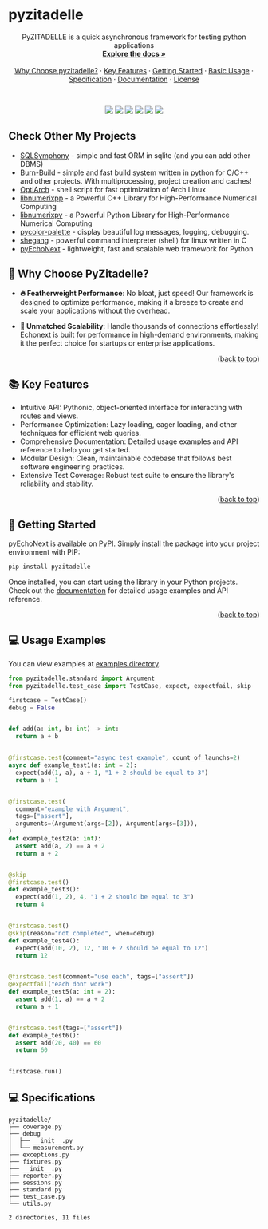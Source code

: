 # pyzitadelle

<a id="readme-top"></a> 

<div align="center">  
  <p align="center">
    PyZITADELLE is a quick asynchronous framework for testing python applications
    <br />
    <a href="https://alexeev-prog.github.io/pyzitadelle/"><strong>Explore the docs »</strong></a>
    <br />
    <br />
    <a href="#-why-choose-pyzitadelle">Why Choose pyzitadelle?</a>
    ·
    <a href="#-key-features">Key Features</a>
    ·
    <a href="#-getting-started">Getting Started</a>
    ·
    <a href="#-usage-examples">Basic Usage</a>
    ·
    <a href="#-specifications">Specification</a>
    ·
    <a href="https://alexeev-prog.github.io/pyzitadelle/">Documentation</a>
    ·
    <a href="https://github.com/alexeev-prog/pyzitadelle/blob/main/LICENSE">License</a>
  </p>
</div>
<br>
<p align="center">
    <img src="https://img.shields.io/github/languages/top/alexeev-prog/pyzitadelle?style=for-the-badge">
    <img src="https://img.shields.io/github/languages/count/alexeev-prog/pyzitadelle?style=for-the-badge">
    <img src="https://img.shields.io/github/license/alexeev-prog/pyzitadelle?style=for-the-badge">
    <img src="https://img.shields.io/github/stars/alexeev-prog/pyzitadelle?style=for-the-badge">
    <img src="https://img.shields.io/github/issues/alexeev-prog/pyzitadelle?style=for-the-badge">
    <img src="https://img.shields.io/github/last-commit/alexeev-prog/pyzitadelle?style=for-the-badge">
</p>


## Check Other My Projects

 + [SQLSymphony](https://github.com/alexeev-prog/SQLSymphony) - simple and fast ORM in sqlite (and you can add other DBMS)
 + [Burn-Build](https://github.com/alexeev-prog/burn-build) - simple and fast build system written in python for C/C++ and other projects. With multiprocessing, project creation and caches!
 + [OptiArch](https://github.com/alexeev-prog/optiarch) - shell script for fast optimization of Arch Linux
 + [libnumerixpp](https://github.com/alexeev-prog/libnumerixpp) - a Powerful C++ Library for High-Performance Numerical Computing
 + [libnumerixpy](https://github.com/alexeev-prog/libnumerixpy) - a Powerful Python Library for High-Performance Numerical Computing
 + [pycolor-palette](https://github.com/alexeev-prog/pycolor-palette) - display beautiful log messages, logging, debugging.
 + [shegang](https://github.com/alexeev-prog/shegang) - powerful command interpreter (shell) for linux written in C
 + [pyEchoNext](https://github.com/alexeev-prog/pyEchoNext) - lightweight, fast and scalable web framework for Python

## 🤔 Why Choose PyZitadelle?

- **🔥 Featherweight Performance**: No bloat, just speed! Our framework is designed to optimize performance, making it a breeze to create and scale your applications without the overhead.
  
- **💼 Unmatched Scalability**: Handle thousands of connections effortlessly! Echonext is built for performance in high-demand environments, making it the perfect choice for startups or enterprise applications.

<p align="right">(<a href="#readme-top">back to top</a>)</p>

## 📚 Key Features

- Intuitive API: Pythonic, object-oriented interface for interacting with routes and views.
- Performance Optimization: Lazy loading, eager loading, and other techniques for efficient web queries.
- Comprehensive Documentation: Detailed usage examples and API reference to help you get started.
- Modular Design: Clean, maintainable codebase that follows best software engineering practices.
- Extensive Test Coverage: Robust test suite to ensure the library's reliability and stability.

<p align="right">(<a href="#readme-top">back to top</a>)</p>

## 🚀 Getting Started

pyEchoNext is available on [PyPI](https://pypi.org/project/pyzitadelle). Simply install the package into your project environment with PIP:

```bash
pip install pyzitadelle
```

Once installed, you can start using the library in your Python projects. Check out the [documentation](https://alexeev-prog.github.io/pyzitadelle) for detailed usage examples and API reference.

<p align="right">(<a href="#readme-top">back to top</a>)</p>

## 💻 Usage Examples
You can view examples at [examples directory](./examples).

```python
from pyzitadelle.standard import Argument
from pyzitadelle.test_case import TestCase, expect, expectfail, skip

firstcase = TestCase()
debug = False


def add(a: int, b: int) -> int:
  return a + b


@firstcase.test(comment="async test example", count_of_launchs=2)
async def example_test1(a: int = 2):
  expect(add(1, a), a + 1, "1 + 2 should be equal to 3")
  return a + 1


@firstcase.test(
  comment="example with Argument",
  tags=["assert"],
  arguments=(Argument(args=[2]), Argument(args=[3])),
)
def example_test2(a: int):
  assert add(a, 2) == a + 2
  return a + 2


@skip
@firstcase.test()
def example_test3():
  expect(add(1, 2), 4, "1 + 2 should be equal to 3")
  return 4


@firstcase.test()
@skip(reason="not completed", when=debug)
def example_test4():
  expect(add(10, 2), 12, "10 + 2 should be equal to 12")
  return 12


@firstcase.test(comment="use each", tags=["assert"])
@expectfail("each dont work")
def example_test5(a: int = 2):
  assert add(1, a) == a + 2
  return a + 1


@firstcase.test(tags=["assert"])
def example_test6():
  assert add(20, 40) == 60
  return 60


firstcase.run()
```

## 💻 Specifications

```
pyzitadelle/
├── coverage.py
├── debug
│  ├── __init__.py
│  └── measurement.py
├── exceptions.py
├── fixtures.py
├── __init__.py
├── reporter.py
├── sessions.py
├── standard.py
├── test_case.py
└── utils.py

2 directories, 11 files
```
